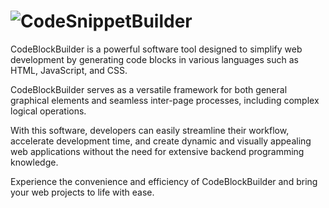 
# ![CodeSnippetBuilder](https://github.com/Mc0Shell/CodeSnippetBuilder/assets/55066055/d216011c-32d0-4fa5-861e-281d030728c1=250x250)

CodeBlockBuilder is a powerful software tool designed to simplify web development by generating code blocks in various languages such as HTML, JavaScript, and CSS.


CodeBlockBuilder serves as a versatile framework for both general graphical elements and seamless inter-page processes, including complex logical operations.

With this software, developers can easily streamline their workflow, accelerate development time, and create dynamic and visually appealing web applications without the need for extensive backend programming knowledge. 

Experience the convenience and efficiency of CodeBlockBuilder and bring your web projects to life with ease.
